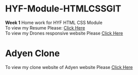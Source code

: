# HYF-Module-HTMLCSSGIT
<b>Week 1</b>
Home work for HYF HTML CSS Module <br>
To view my Resume Please: <a href="https://cynthia-amanat.github.io/HYF-Module-HTMLCSSGIT/week1/">Click Here </a><br>
To view my Drones responsive website Please <a href="https://cynthia-amanat.github.io/HYF-Module-HTMLCSSGIT/week2/01-drones-website/">Click Here </a>

<h1> Adyen Clone </h1>
To view my clone website of Adyen website Please <a href="https://cynthia-amanat.github.io/HYF-Module-HTMLCSSGIT/week2/ayden-website/">Click Here </a>
